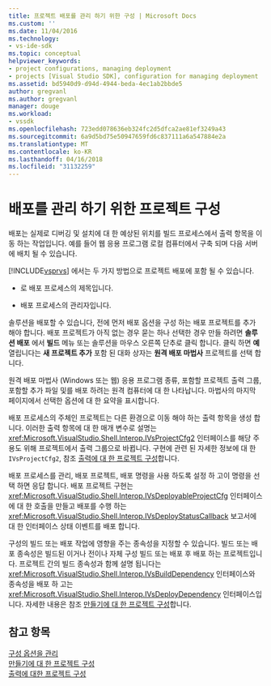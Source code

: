 ```yaml
---
title: 프로젝트 배포를 관리 하기 위한 구성 | Microsoft Docs
ms.custom: ''
ms.date: 11/04/2016
ms.technology:
- vs-ide-sdk
ms.topic: conceptual
helpviewer_keywords:
- project configurations, managing deployment
- projects [Visual Studio SDK], configuration for managing deployment
ms.assetid: bd5940d9-d94d-4944-beda-4ec1ab2bbde5
author: gregvanl
ms.author: gregvanl
manager: douge
ms.workload:
- vssdk
ms.openlocfilehash: 723edd078636eb324fc2d5dfca2ae81ef3249a43
ms.sourcegitcommit: 6a9d5bd75e50947659fd6c837111a6a547884e2a
ms.translationtype: MT
ms.contentlocale: ko-KR
ms.lasthandoff: 04/16/2018
ms.locfileid: "31132259"
---
```

# <a name="project-configuration-for-managing-deployment"></a>배포를 관리 하기 위한 프로젝트 구성
배포는 실제로 디버깅 및 설치에 대 한 예상된 위치를 빌드 프로세스에서 출력 항목을 이동 하는 작업입니다. 예를 들어 웹 응용 프로그램 로컬 컴퓨터에서 구축 되며 다음 서버에 배치 될 수 있습니다.  
  
 [!INCLUDE[vsprvs](../../code-quality/includes/vsprvs_md.md)] 에서는 두 가지 방법으로 프로젝트 배포에 포함 될 수 있습니다.  
  
-   로 배포 프로세스의 제목입니다.  
  
-   배포 프로세스의 관리자입니다.  
  
 솔루션을 배포할 수 있습니다, 전에 먼저 배포 옵션을 구성 하는 배포 프로젝트를 추가 해야 합니다. 배포 프로젝트가 아직 없는 경우 묻는 하나 선택한 경우 만들 하려면 **솔루션 배포** 에서 **빌드** 메뉴 또는 솔루션을 마우스 오른쪽 단추로 클릭 합니다. 클릭 하면 **예** 열립니다는 **새 프로젝트 추가** 포함 된 대화 상자는 **원격 배포 마법사** 프로젝트를 선택 합니다.  
  
 원격 배포 마법사 (Windows 또는 웹) 응용 프로그램 종류, 포함할 프로젝트 출력 그룹, 포함할 추가 파일 및를 배포 하려는 원격 컴퓨터에 대 한 나타납니다. 마법사의 마지막 페이지에서 선택한 옵션에 대 한 요약을 표시합니다.  
  
 배포 프로세스의 주체인 프로젝트는 다른 환경으로 이동 해야 하는 출력 항목을 생성 합니다. 이러한 출력 항목에 대 한 매개 변수로 설명는 <xref:Microsoft.VisualStudio.Shell.Interop.IVsProjectCfg2> 인터페이스를 해당 주 용도 위해 프로젝트에서 출력 그룹으로 바뀝니다. 구현에 관련 된 자세한 정보에 대 한 `IVsProjectCfg2`, 참조 [출력에 대 한 프로젝트 구성](../../extensibility/internals/project-configuration-for-output.md)합니다.  
  
 배포 프로세스를 관리, 배포 프로젝트, 배포 명령을 사용 하도록 설정 하 고이 명령을 선택 하면 응답 합니다. 배포 프로젝트 구현는 <xref:Microsoft.VisualStudio.Shell.Interop.IVsDeployableProjectCfg> 인터페이스에 대 한 호출을 만들고 배포를 수행 하는 <xref:Microsoft.VisualStudio.Shell.Interop.IVsDeployStatusCallback> 보고서에 대 한 인터페이스 상태 이벤트를 배포 합니다.  
  
 구성의 빌드 또는 배포 작업에 영향을 주는 종속성을 지정할 수 있습니다. 빌드 또는 배포 종속성은 빌드된 이거나 전이나 자체 구성 빌드 또는 배포 후 배포 하는 프로젝트입니다. 프로젝트 간의 빌드 종속성과 함께 설명 됩니다는 <xref:Microsoft.VisualStudio.Shell.Interop.IVsBuildDependency> 인터페이스와 종속성을 배포 하 고는 <xref:Microsoft.VisualStudio.Shell.Interop.IVsDeployDependency> 인터페이스입니다. 자세한 내용은 참조 [만들기에 대 한 프로젝트 구성](../../extensibility/internals/project-configuration-for-building.md)합니다.  
  
## <a name="see-also"></a>참고 항목  
 [구성 옵션을 관리](../../extensibility/internals/managing-configuration-options.md)   
 [만들기에 대 한 프로젝트 구성](../../extensibility/internals/project-configuration-for-building.md)   
 [출력에 대한 프로젝트 구성](../../extensibility/internals/project-configuration-for-output.md)